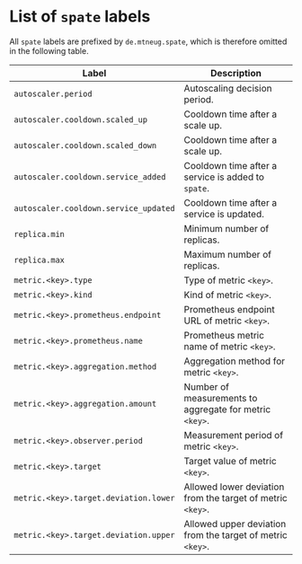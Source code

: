 # List of `spate` labels

All `spate` labels are prefixed by `de.mtneug.spate`, which is therefore omitted in the following table.

| Label                                 | Description                                                |
| ------------------------------------- | ---------------------------------------------------------- |
| `autoscaler.period`                   | Autoscaling decision period.                               |
| `autoscaler.cooldown.scaled_up`       | Cooldown time after a scale up.                            |
| `autoscaler.cooldown.scaled_down`     | Cooldown time after a scale up.                            |
| `autoscaler.cooldown.service_added`   | Cooldown time after a service is added to `spate`.         |
| `autoscaler.cooldown.service_updated` | Cooldown time after a service is updated.                  |
| `replica.min`                         | Minimum number of replicas.                                |
| `replica.max`                         | Maximum number of replicas.                                |
| `metric.<key>.type`                   | Type of metric `<key>`.                                    |
| `metric.<key>.kind`                   | Kind of metric `<key>`.                                    |
| `metric.<key>.prometheus.endpoint`    | Prometheus endpoint URL of metric `<key>`.                 |
| `metric.<key>.prometheus.name`        | Prometheus metric name of metric `<key>`.                  |
| `metric.<key>.aggregation.method`     | Aggregation method for metric `<key>`.                     |
| `metric.<key>.aggregation.amount`     | Number of measurements to aggregate for metric `<key>`.    |
| `metric.<key>.observer.period`        | Measurement period of metric `<key>`.                      |
| `metric.<key>.target`                 | Target value of metric `<key>`.                            |
| `metric.<key>.target.deviation.lower` | Allowed lower deviation from the target of metric `<key>`. |
| `metric.<key>.target.deviation.upper` | Allowed upper deviation from the target of metric `<key>`. |
